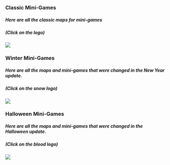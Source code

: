 ### Classic Mini-Games
##### Here are all the classic maps for mini-games
##### (Click on the logo)
[![](https://github.com/KoT0XleB/AutoEvent/blob/beta14.1-mer/Photos/MiniGames(mini).png)](https://github.com/KoT0XleB/AutoEvent/blob/beta14.1-mer/Docs/ClassicMiniGames.md)

### Winter Mini-Games
##### Here are all the maps and mini-games that were changed in the New Year update.
##### (Click on the snow logo)
[![](https://github.com/KoT0XleB/AutoEvent/blob/beta14.1-mer/Photos/MiniGames%20Winter(mini).png)](https://github.com/KoT0XleB/AutoEvent/blob/beta14.1-mer/Docs/NewYearMiniGames.md)

### Halloween Mini-Games
##### Here are all the maps and mini-games that were changed in the Halloween update.
##### (Click on the blood logo)
[![](https://github.com/RisottoMan/AutoEvent/blob/beta14.1-mer/Photos/MiniGames%20Halloween(mini).png)](https://github.com/KoT0XleB/AutoEvent/blob/beta14.1-mer/Docs/NewYearMiniGames.md)
